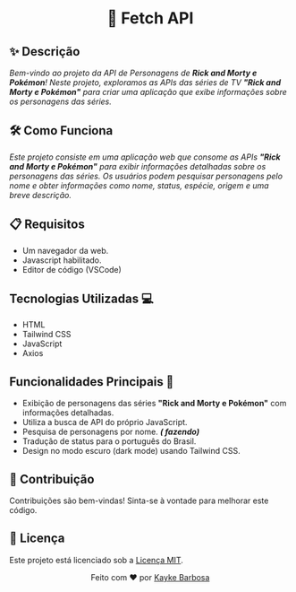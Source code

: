 <div align="center">
  <h1>🚀 Fetch API</h1>
</div>

## ✨ Descrição

<em align="center">Bem-vindo ao projeto da API de Personagens de **Rick and Morty e Pokémon**! Neste projeto, exploramos as APIs das séries de TV **"Rick and Morty e Pokémon"** para criar uma aplicação que exibe informações sobre os personagens das séries.</em>

## 🛠️ Como Funciona

<em align="center">Este projeto consiste em uma aplicação web que consome as APIs **"Rick and Morty e Pokémon"** para exibir informações detalhadas sobre os personagens das séries. Os usuários podem pesquisar personagens pelo nome e obter informações como nome, status, espécie, origem e uma breve descrição.</em>

## 📋 Requisitos

- Um navegador da web.
- Javascript habilitado.
- Editor de código (VSCode)

## Tecnologias Utilizadas 💻

- HTML
- Tailwind CSS
- JavaScript
- Axios

## Funcionalidades Principais 🌟

- Exibição de personagens das séries **"Rick and Morty e Pokémon"** com informações detalhadas.
- Utiliza a busca de API do próprio JavaScript.
- Pesquisa de personagens por nome. ***( fazendo)***
- Tradução de status para o português do Brasil.
- Design no modo escuro (dark mode) usando Tailwind CSS.

## 🤝 Contribuição

Contribuições são bem-vindas! Sinta-se à vontade para melhorar este código.

## 📄 Licença

Este projeto está licenciado sob a [Licença MIT](LICENSE.md).

<div align="center">
  Feito com ❤️ por <a href="https://kaykedev.vercel.app/">Kayke Barbosa</a>
</div>
